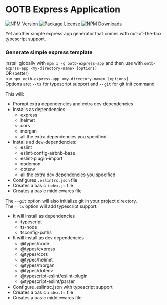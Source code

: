 # OOTB Express Application

<a href="https://www.npmjs.com/package/ootb-express-app" target="_blank"><img src="https://img.shields.io/npm/v/ootb-express-app.svg" alt="NPM Version" /></a>
<a href="https://www.npmjs.com/package/ootb-express-app" target="_blank"><img src="https://img.shields.io/npm/l/ootb-express-app.svg" alt="Package License" /></a>
<a href="https://www.npmjs.com/package/ootb-express-app" target="_blank"><img src="https://img.shields.io/npm/dm/ootb-express-app.svg" alt="NPM Downloads" /></a>

Yet another simple express app generator that comes with out-of-the-box typescript support.

### Generate simple express template

install globally with `npm i -g ootb-express-app` and then use with `ootb-exprss-app <my-directory-name> [options]`  
OR (better)  
run `npx ootb-express-app <my-directory-name> [options]`  
Options are: `--ts` for typescript support and `--git` for git init command

This will:
* Prompt extra dependencies and extra dev dependencies
* Installs as dependencies:
    * express
    * helmet
    * cors
    * morgan
    * all the extra dependencies you specified
* Installs ad dev-dependencies:
    * eslint
    * eslint-config-airbnb-base
    * eslint-plugin-import
    * nodemon
    * dotenv
    * all the extra dev dependencies you specified
* Configures `.eslintrc.json` file
* Creates a basic `index.js` file
* Creates a basic middlewares file

The `--git` option will also initialize git in your project directory.  
The `--ts` option will add typescript support:
* It will install as dependencies
    * typescript
    * ts-node
    * tsconfig-paths 
* It will install  as dev dependencies
    * @types/node
    * @types/express
    * @types/cors
    * @types/helmet
    * @types/morgan
    * @types/dotenv
    * @typescript-eslint/eslint-plugin
    * @typescript-eslint/parser
* Configure .eslintrc.json with typescript support
* Creates a basic `index.ts` file
* Creates a basic middlewares file
